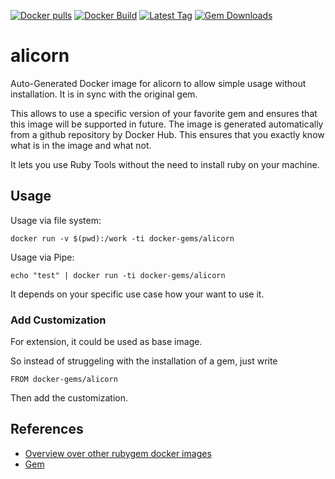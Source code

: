 [![Docker pulls](https://img.shields.io/docker/pulls/rubygem/alicorn.svg)](https://hub.docker.com/r/rubygem/alicorn/)
[![Docker Build](https://img.shields.io/docker/automated/rubygem/alicorn.svg)](https://hub.docker.com/r/rubygem/alicorn/)
[![Latest Tag](https://img.shields.io/github/tag/docker-rubygem/alicorn.svg)](https://hub.docker.com/r/rubygem/alicorn/)
[![Gem Downloads](https://img.shields.io/gem/dt/alicorn.svg)](https://rubygems.org/gems/alicorn/)
# alicorn

Auto-Generated Docker image for alicorn to allow simple usage without installation.
It is in sync with the original gem.

This allows to use a specific version of your favorite gem and ensures that this image will be supported in future.
The image is generated automatically from a github repository by Docker Hub.
This ensures that you exactly know what is in the image and what not.

It lets you use Ruby Tools without the need to install ruby on your machine.

## Usage

Usage via file system:

`docker run -v $(pwd):/work -ti docker-gems/alicorn`

Usage via Pipe:

`echo "test" | docker run -ti docker-gems/alicorn`

It depends on your specific use case how your want to use it.

### Add Customization

For extension, it could be used as base image.

So instead of struggeling with the installation of a gem, just write

`FROM docker-gems/alicorn`

Then add the customization.

## References

 - [Overview over other rubygem docker images](https://github.com/thinkbot/docker-rubygem)
 - [Gem](https://rubygems.org/gems/alicorn/)
